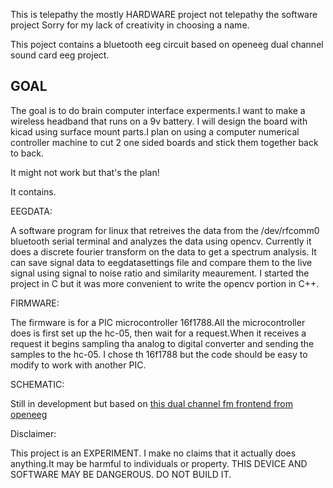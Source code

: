 This is telepathy the mostly HARDWARE project not telepathy the software project
Sorry for my lack of creativity in choosing a name.

This poject contains a bluetooth eeg circuit based on openeeg dual channel sound card eeg project.

GOAL
------
The goal is to do brain computer interface experments.I want to make a wireless headband that runs
on a 9v battery. I will design the board with kicad using surface mount parts.I plan on using a
computer numerical controller machine to cut 2 one sided boards and stick them together back to back.

It might not work but that's the plan!



It contains.


EEGDATA:

A software program for linux that retreives the data from the /dev/rfcomm0 bluetooth serial terminal
and analyzes the data using opencv. Currently it does a discrete fourier transform on the data to get 
a spectrum analysis. It can save signal data to eegdatasettings file and compare them to the live signal
using signal to noise ratio and similarity meaurement.
I started the project in C but it was more convenient to write the opencv portion in C++. 



FIRMWARE:

The firmware is for a PIC microcontroller 16f1788.All the microcontroller does is first set up the hc-05,
then wait for a request.When it receives  a request it begins sampling tha analog to digital converter
and sending the samples to the hc-05. I chose th 16f1788 but the code should be easy to modify to work
with another PIC.


SCHEMATIC:

Still in development but based on [this dual channel fm frontend from openeeg](http://openeeg.sourceforge.net/doc/hw/sceeg/DualChannelFMUnit-Sheet1.jpg) 





Disclaimer:

This project is an EXPERIMENT. I make no claims that it actually does anything.It may be harmful to 
individuals or property.
THIS DEVICE AND SOFTWARE MAY BE DANGEROUS. DO NOT BUILD IT.
